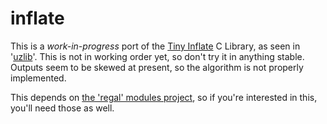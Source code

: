 # inflate
This is a *work-in-progress* port of the [Tiny Inflate](https://bitbucket.org/jibsen/tinf) C Library, as seen in '[uzlib](https://github.com/pfalcon/uzlib)'. This is not in working order yet, so don't try it in anything stable. Outputs seem to be skewed at present, so the algorithm is not properly implemented.

This depends on [the 'regal' modules project](https://github.com/Regal-Internet-Brothers/regal-modules), so if you're interested in this, you'll need those as well.
